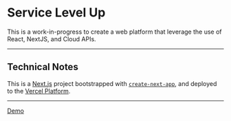 # Service Level Up

This is a work-in-progress to create a web platform that leverage the use of React, NextJS, and Cloud APIs.

---

## Technical Notes
This is a [Next.js](https://nextjs.org/) project bootstrapped with [`create-next-app`](https://github.com/vercel/next.js/tree/canary/packages/create-next-app), and deployed to the [Vercel Platform](https://vercel.com/new?utm_medium=default-template&filter=next.js&utm_source=create-next-app&utm_campaign=create-next-app-readme).

---

[Demo](https://service-level-up.vercel.app/)
